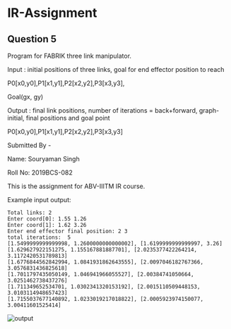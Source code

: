# IR-Assignment

## Question 5

Program for FABRIK three link manipulator.

Input : initial positions of three links, goal for end effector position to reach

P0[x0,y0],P1[x1,y1],P2[x2,y2],P3[x3,y3],

Goal(gx, gy)

Output : final link positions, number of iterations = back+forward, graph-initial, final positions and goal point

P0[x0,y0],P1[x1,y1],P2[x2,y2],P3[x3,y3]

Submitted By -

Name: Souryaman Singh

Roll No: 2019BCS-082

This is the assignment for ABV-IIITM IR course.

Example input output:

```
Total links: 2
Enter coord[0]: 1.55 1.26
Enter coord[1]: 1.62 3.26
Enter end effector final position: 2 3
total iterations:  5
[1.5499999999999998, 1.2600000000000002], [1.6199999999999997, 3.26]
[1.629627922151275, 1.155167881887701], [2.0235377422264214, 3.1172420531789813]
[1.6776844562842994, 1.0841931862643555], [2.0097046182767366, 3.0576831436825618]
[1.7011797435050149, 1.046941966055527], [2.00384741050664, 3.0251462738437276]
[1.711349652534701, 1.0302341320153192], [2.0015110509448153, 3.0103114948657423]
[1.7155037677140892, 1.0233019217018822], [2.0005923974150077, 3.00411601525414]

```

![output](https://user-images.githubusercontent.com/56073198/113427640-07ac4b00-93f3-11eb-98fb-9c330aa76d02.png)
